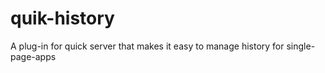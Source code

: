 # quik-history
A plug-in for quick server that makes it easy to manage history for single-page-apps
